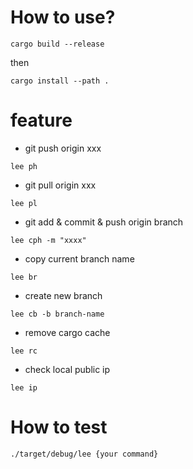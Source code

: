 # How to use?
```
cargo build --release
```
then
```
cargo install --path .
```

# feature
- git push origin xxx
```
lee ph
```
- git pull origin xxx
```
lee pl
```
- git add & commit & push origin branch
```
lee cph -m "xxxx"
```
- copy current branch name
```
lee br
```
- create new branch
```
lee cb -b branch-name
```
- remove cargo cache
```
lee rc
```
- check local public ip
```
lee ip
```

# How to test
```
./target/debug/lee {your command}
```